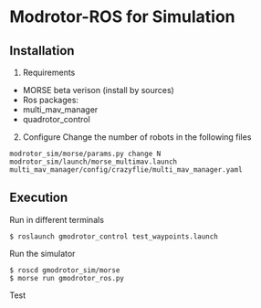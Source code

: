 # Modrotor-ROS for Simulation

## Installation
1. Requirements
  - MORSE beta verison (install by sources)
  - Ros packages:
  - multi_mav_manager
  - quadrotor_control

2. Configure
Change the number of robots in the following files
~~~~
modrotor_sim/morse/params.py change N
modrotor_sim/launch/morse_multimav.launch
multi_mav_manager/config/crazyflie/multi_mav_manager.yaml
~~~~

## Execution

Run in different terminals
~~~~
$ roslaunch gmodrotor_control test_waypoints.launch
~~~~
Run the simulator
~~~~
$ roscd gmodrotor_sim/morse
$ morse run gmodrotor_ros.py
~~~~


Test
